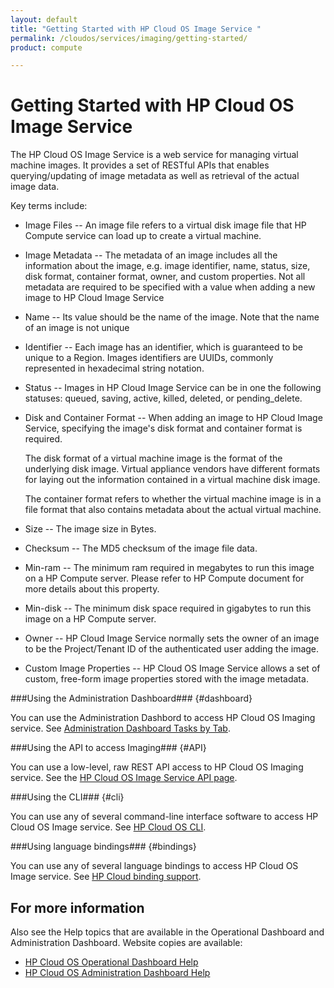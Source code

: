 ```yaml
---
layout: default
title: "Getting Started with HP Cloud OS Image Service "
permalink: /cloudos/services/imaging/getting-started/
product: compute

---
```

<!--PUBLISHED-->
# Getting Started with HP Cloud OS Image Service #

<!-- modeled after HP Cloud Networking Getting Started (network.getting.started.md) -->

The HP Cloud OS Image Service is a web service for managing virtual machine images. It provides a set of RESTful APIs that enables querying/updating of image metadata as well as retrieval of the actual image data.

Key terms include:

- Image Files -- An image file refers to a virtual disk image file that HP Compute service can load up to create a virtual machine.

- Image Metadata -- The metadata of an image includes all the information about the image, e.g. image identifier, name, status, size, disk format, container format, owner, and custom properties. Not all metadata are required to be specified with a value when adding a new image to HP Cloud Image Service

- Name -- Its value should be the name of the image. Note that the name of an image is not unique

- Identifier -- Each image has an identifier, which is guaranteed to be unique to a Region. Images identifiers are UUIDs, commonly represented in hexadecimal string notation.

- Status -- Images in HP Cloud Image Service can be in one the following statuses: queued, saving, active, killed, deleted, or pending_delete.

- Disk and Container Format -- When adding an image to HP Cloud Image Service, specifying the image's disk format and container format is required.

	The disk format of a virtual machine image is the format of the underlying disk image. Virtual appliance vendors have different formats for laying out the information contained in a virtual machine disk image.

	The container format refers to whether the virtual machine image is in a file format that also contains metadata about the actual virtual machine.

- Size -- The image size in Bytes.

- Checksum -- The MD5 checksum of the image file data.

- Min-ram -- The minimum ram required in megabytes to run this image on a HP Compute server. Please refer to HP Compute document for more details about this property.

- Min-disk -- The minimum disk space required in gigabytes to run this image on a HP Compute server. 

- Owner -- HP Cloud Image Service normally sets the owner of an image to be the Project/Tenant ID of the authenticated user adding the image.

- Custom Image Properties -- HP Cloud OS Image Service allows a set of custom, free-form image properties stored with the image metadata. 

###Using the Administration Dashboard### {#dashboard}

You can use the Administration Dashbord to access HP Cloud OS Imaging service. See [Administration Dashboard Tasks by Tab](/cloudos/manage/administration-dashboard/tasks-by-tab/).


###Using the API to access Imaging### {#API}
 
You can use a low-level, raw REST API access to HP Cloud OS Imaging service. See the [HP Cloud OS Image Service API page](/api/v13/image/).

###Using the CLI### {#cli}

You can use any of several command-line interface software to access HP Cloud OS Image service. See [HP Cloud OS CLI](/cli/).

###Using language bindings### {#bindings}

You can use any of several language bindings to access HP Cloud OS Image service. See [HP Cloud binding support](/bindings/).


## For more information ##
Also see the Help topics that are available in the Operational Dashboard and Administration Dashboard.  Website copies are available:

* [HP Cloud OS Operational Dashboard Help](/cloudos/manage/operational-dashboard/)
* [HP Cloud OS Administration Dashboard Help](/cloudos/manage/administration-dashboard/)
